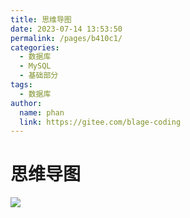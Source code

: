 ```yaml
---
title: 思维导图
date: 2023-07-14 13:53:50
permalink: /pages/b410c1/
categories:
  - 数据库
  - MySQL
  - 基础部分
tags:
  - 数据库
author: 
  name: phan
  link: https://gitee.com/blage-coding
---
```

# 思维导图

![](https://cdn.staticaly.com/gh/blage-coding/picx-images-hosting@master/20230714/mysql45.7li7xa6ns5c0.webp)

